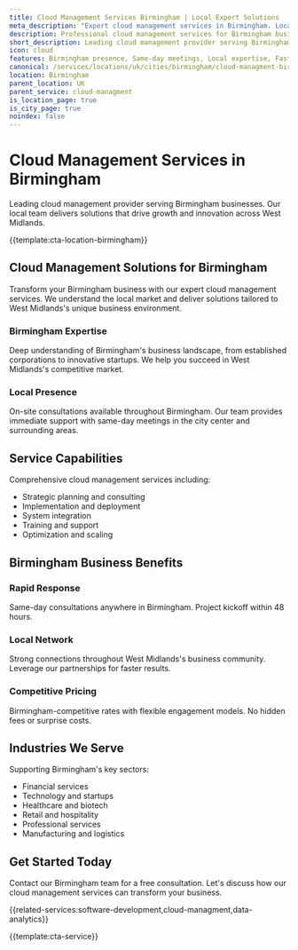 ```yaml
---
title: Cloud Management Services Birmingham | Local Expert Solutions
meta_description: "Expert cloud management services in Birmingham. Local team, same-day consultations, proven results. Transform your business today."
description: Professional cloud management services for Birmingham businesses
short_description: Leading cloud management provider serving Birmingham and West Midlands.
icon: cloud
features: Birmingham presence, Same-day meetings, Local expertise, Fast deployment, Competitive rates, Proven track record
canonical: /services/locations/uk/cities/birmingham/cloud-managment-birmingham.html
location: Birmingham
parent_location: UK
parent_service: cloud-managment
is_location_page: true
is_city_page: true
noindex: false
---
```


# Cloud Management Services in Birmingham

Leading cloud management provider serving Birmingham businesses. Our local team delivers solutions that drive growth and innovation across West Midlands.

{{template:cta-location-birmingham}}

## Cloud Management Solutions for Birmingham

Transform your Birmingham business with our expert cloud management services. We understand the local market and deliver solutions tailored to West Midlands's unique business environment.

### Birmingham Expertise

Deep understanding of Birmingham's business landscape, from established corporations to innovative startups. We help you succeed in West Midlands's competitive market.

### Local Presence

On-site consultations available throughout Birmingham. Our team provides immediate support with same-day meetings in the city center and surrounding areas.

## Service Capabilities

Comprehensive cloud management services including:
- Strategic planning and consulting
- Implementation and deployment
- System integration
- Training and support
- Optimization and scaling

## Birmingham Business Benefits

### Rapid Response
Same-day consultations anywhere in Birmingham. Project kickoff within 48 hours.

### Local Network
Strong connections throughout West Midlands's business community. Leverage our partnerships for faster results.

### Competitive Pricing
Birmingham-competitive rates with flexible engagement models. No hidden fees or surprise costs.

## Industries We Serve

Supporting Birmingham's key sectors:
- Financial services
- Technology and startups
- Healthcare and biotech
- Retail and hospitality
- Professional services
- Manufacturing and logistics

## Get Started Today

Contact our Birmingham team for a free consultation. Let's discuss how our cloud management services can transform your business.

{{related-services:software-development,cloud-managment,data-analytics}}

{{template:cta-service}}
